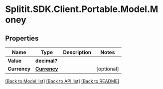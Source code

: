 # Splitit.SDK.Client.Portable.Model.Money
## Properties

Name | Type | Description | Notes
------------ | ------------- | ------------- | -------------
**Value** | **decimal?** |  | 
**Currency** | [**Currency**](Currency.md) |  | [optional] 

[[Back to Model list]](../README.md#documentation-for-models) [[Back to API list]](../README.md#documentation-for-api-endpoints) [[Back to README]](../README.md)

